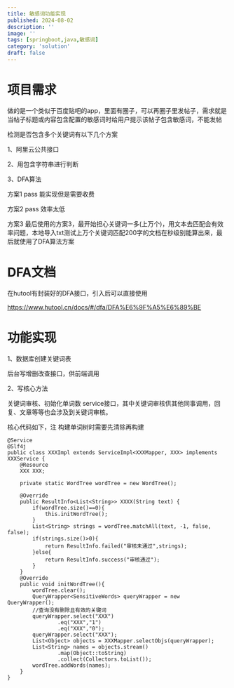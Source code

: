 ```yaml
---
title: 敏感词功能实现
published: 2024-08-02
description: ''
image: ''
tags: [springboot,java,敏感词]
category: 'solution'
draft: false
---
```



# 项目需求

做的是一个类似于百度贴吧的app，里面有圈子，可以再圈子里发帖子，需求就是当帖子标题或内容包含配置的敏感词时给用户提示该帖子包含敏感词，不能发帖

检测是否包含多个关键词有以下几个方案

1、阿里云公共接口

2、用包含字符串进行判断

3、DFA算法



方案1 pass 能实现但是需要收费

方案2 pass 效率太低

方案3 最后使用的方案3，最开始担心关键词一多(上万个)，用文本去匹配会有效率问题，本地导入txt测试上万个关键词匹配200字的文档在秒级别能算出来，最后就使用了DFA算法方案



# DFA文档

在hutool有封装好的DFA接口，引入后可以直接使用

https://www.hutool.cn/docs/#/dfa/DFA%E6%9F%A5%E6%89%BE







# 功能实现

1、数据库创建关键词表

后台写增删改查接口，供前端调用





2、写核心方法

关键词审核、初始化单词数  service接口，其中关键词审核供其他同事调用，回复、文章等等也会涉及到关键词审核。

核心代码如下，注 构建单词树时需要先清除再构建

```
@Service
@Slf4j
public class XXXImpl extends ServiceImpl<XXXMapper, XXX> implements XXXService {
    @Resource
    XXX XXX;

    private static WordTree wordTree = new WordTree();

    @Override
    public ResultInfo<List<String>> XXXX(String text) {
        if(wordTree.size()==0){
            this.initWordTree();
        }
        List<String> strings = wordTree.matchAll(text, -1, false, false);
        if(strings.size()>0){
            return ResultInfo.failed("审核未通过",strings);
        }else{
            return ResultInfo.success("审核通过");
        }
    }
    @Override
    public void initWordTree(){
        wordTree.clear();
        QueryWrapper<SensitiveWords> queryWrapper = new QueryWrapper();
        //查询没有删除且有效的关键词
        queryWrapper.select("XXX")
                .eq("XXX","1")
                .eq("XXX","0");
        queryWrapper.select("XXX");
        List<Object> objects = XXXMapper.selectObjs(queryWrapper);
        List<String> names = objects.stream()
                .map(Object::toString)
                .collect(Collectors.toList());
        wordTree.addWords(names);
    }
}
```





















